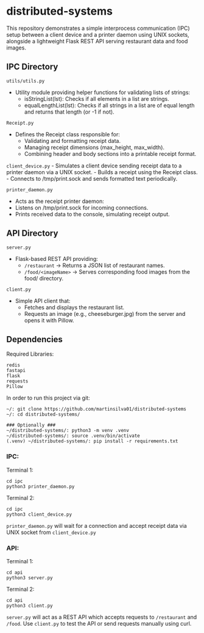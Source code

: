 # distributed-systems
This repository demonstrates a simple interprocess communication (IPC) setup between a client device and a printer daemon using UNIX sockets, alongside a lightweight Flask REST API serving restaurant data and food images.

## IPC Directory
`utils/utils.py`
  - Utility module providing helper functions for validating lists of strings:
    - isStringList(lst): Checks if all elements in a list are strings.
    - equalLengthList(lst): Checks if all strings in a list are of equal length and returns that length (or -1 if not).

`Receipt.py`
  - Defines the Receipt class responsible for:
    - Validating and formatting receipt data.
    - Managing receipt dimensions (max_height, max_width).
    - Combining header and body sections into a printable receipt format.

`client_device.py`
    - Simulates a client device sending receipt data to a printer daemon via a UNIX socket.
    - Builds a receipt using the Receipt class.
    - Connects to /tmp/print.sock and sends formatted text periodically.

`printer_daemon.py`
  - Acts as the receipt printer daemon:
  - Listens on /tmp/print.sock for incoming connections.
  - Prints received data to the console, simulating receipt output.

## API Directory
`server.py`
  - Flask-based REST API providing:
    - `/restaurant` → Returns a JSON list of restaurant names.
    - `/food/<imageName>` → Serves corresponding food images from the food/ directory.

`client.py`
  - Simple API client that:
    - Fetches and displays the restaurant list.
    - Requests an image (e.g., cheeseburger.jpg) from the server and opens it with Pillow.

## Dependencies
Required Libraries:
```
redis
fastapi
flask
requests
Pillow
```

In order to run this project via git:

```
~/: git clone https://github.com/martinsilva01/distributed-systems
~/: cd distributed-systems/

### Optionally ###
~/distributed-systems/: python3 -m venv .venv
~/distributed-systems/: source .venv/bin/activate
(.venv) ~/distributed-systems/: pip install -r requirements.txt
```

### IPC:
Terminal 1:
```
cd ipc
python3 printer_daemon.py
```
Terminal 2:
```
cd ipc
python3 client_device.py
```

`printer_daemon.py` will wait for a connection and accept receipt data via UNIX socket from `client_device.py` 

### API:
Terminal 1:
```
cd api
python3 server.py
```
Terminal 2:
```
cd api
python3 client.py
```

`server.py` will act as a REST API which accepts requests to `/restaurant` and `/food`.
Use `client.py` to test the API or send requests manually using curl.
